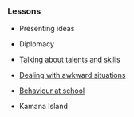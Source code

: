 ### Lessons


- Presenting ideas

- Diplomacy

- [Talking about talents and skills](./talents-and-skill.md)

- [Dealing with awkward situations](./27-08-2022/readme.md)

- [Behaviour at school](./28-08-2022/readme.md)

- Kamana Island
